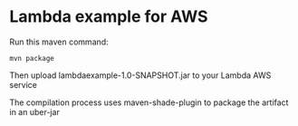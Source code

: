 # Lambda example for AWS

Run this maven command:

```
mvn package
```

Then upload lambdaexample-1.0-SNAPSHOT.jar to your Lambda AWS service

The compilation process uses maven-shade-plugin to package the artifact in an uber-jar
